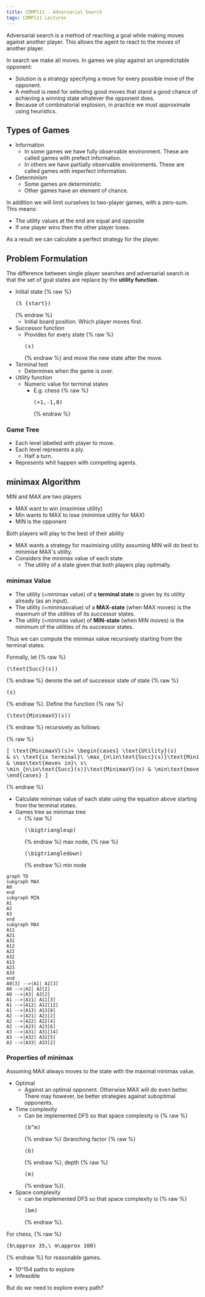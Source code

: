 ```yaml
---
title: COMP111 - Adversarial Search
tags: COMP111 Lectures
---
```

Adversarial search is a method of reaching a goal while making moves against another player. This allows the agent to react to the moves of another player.

In search we make all moves. In games we play against an unpredictable opponent:

* Solution is a strategy  specifying a move for every possible move of the opponent.
* A method is need for selecting good moves that stand a good chance of achieving a winning state whatever the opponent does.
* Because of combinatorial explosion, in practice we must approximate using heuristics.

## Types of Games

* Information
	* In some games we have fully observable environment. These are called games with prefect information.
	* In others we have partially observable environments. These are called games with imperfect information.
* Determinism
	* Some games are deterministic
	* Other games have an element of chance.

In addition we will limit ourselves to two-player games, with a zero-sum. This means:

* The utility values at the end are equal and opposite
* If one player wins then the other player loses.

As a result we can calculate a perfect strategy for the player.

## Problem Formulation
The difference between single player searches and adversarial search is that the set of goal states are replace by the **utility function**.

* Initial state {% raw %}<pre>\(S_{start}\)</pre>{% endraw %}
	*  Initial board position. Which player moves first.
* Successor function
	* Provides for every state {% raw %}<pre>\(s\)</pre>{% endraw %} and move the new state after the move.
* Terminal test
	* Determines when the game is over.
* Utility function
	* Numeric value for terminal states
		* E.g. chess {% raw %}<pre>\(+1,-1,0\)</pre>{% endraw %}
		
### Game Tree
* Each level labelled with player to move.
* Each level represents a ply.
	* Half a turn.
* Represents whit happen with competing agents.

## minimax Algorithm 
MIN and MAX are two players

* MAX want to win (maximise utility)
* Min wants to MAX to lose (minimise utility for MAX)
* MIN is the opponent

Both players will play to the best of their ability

* MAX wants a strategy for maximising utility assuming MIN will do best to minimise MAX's utility.
* Considers the minimax value of each state
	* The utility of a state given that both players play optimally.
	
### minimax Value

* The utility (=minimax value) of a **terminal state** is given by its utility already (as an input).
* The utility (=minimaxvalue) of a **MAX-state** (when MAX moves) is the maximum of the utilities of its successor states.
* The utility (=minimax value) of **MIN-state** (when MIN moves) is the minimum of the utilities of its successor states.

Thus we can compute the minimax value recursively starting from the terminal states.

Formally, let {% raw %}<pre>\(\text{Succ}(s)\)</pre>{% endraw %} denote the set of successor state of state {% raw %}<pre>\(s\)</pre>{% endraw %}. Define the function {% raw %}<pre>\(\text{MinimaxV}(s)\)</pre>{% endraw %} recursively as follows:

{% raw %}<pre>\[
\text{MinimaxV}(s)=
\begin{cases}
	\text{Utility}(s) & s\ \text{is terminal}\\
	\max_{n\in\text{Succ}(s)}\text{MinimaxV}(n) & \max\text{moves in}\ s\\
	\min_{n\in\text{Succ}(s)}\text{MinimaxV}(n) & \min\text{moves in}\ s
\end{cases}
\]</pre>{% endraw %}

* Calculate minimax value of each state using the equation above starting from the terminal states.
* Games tree as minimax tree
	* {% raw %}<pre>\(\bigtriangleup\)</pre>{% endraw %} max node, {% raw %}<pre>\(\bigtriangledown\)</pre>{% endraw %} min node
	
```mermaid
graph TD
subgraph MAX
A0
end
subgraph MIN
A1
A2
A3
end
subgraph MAX
A11
A21
A31
A12
A22
A32
A13
A23
A33
end
A0[3] -->|A1| A1[3]
A0 -->|A2| A2[2]
A0 -->|A3| A3[2]
A1 -->|A11| A11[3]
A1 -->|A12| A12[12]
A1 -->|A13| A13[8]
A2 -->|A21| A21[2]
A2 -->|A22| A22[4]
A2 -->|A23| A23[6]
A3 -->|A31| A31[14]
A3 -->|A32| A32[5]
A3 -->|A33| A33[2]

```

### Properties of minimax
Assuming MAX always moves to the state with the maximal minimax value.

* Optimal 
	* Against an optimal opponent. Otherwise MAX will do even better. There may however, be better strategies against suboptimal opponents.
* Time complexity
	* Can be implemented DFS so that space complexity is {% raw %}<pre>\(b^m\)</pre>{% endraw %} (branching factor {% raw %}<pre>\(b\)</pre>{% endraw %}, depth {% raw %}<pre>\(m\)</pre>{% endraw %}).
* Space complexity
	* can be implemented DFS so that space complexity is {% raw %}<pre>\(bm\)</pre>{% endraw %}.

For chess, {% raw %}<pre>\(b\approx 35,\ m\approx 100\)</pre>{% endraw %} for reasonable games.

* 10^154 paths to explore
* Infeasible

But do we need to explore every path?
